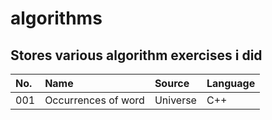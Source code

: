 # algorithms
Stores various algorithm exercises i did
---
|No.|Name|Source|Language|
|:-|:-|:-|:-|
|001|Occurrences of word|Universe|C++|

